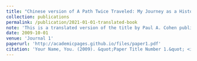 ```yaml
---
title: "Chinese version of A Path Twice Traveled: My Journey as a Historian of China"
collection: publications
permalink: /publication/2021-01-01-translated-book
note: 'This is a translated version of the title by Paul A. Cohen published in 2019 by Harvard University Press.'
date: 2009-10-01
venue: 'Journal 1'
paperurl: 'http://academicpages.github.io/files/paper1.pdf'
citation: 'Your Name, You. (2009). &quot;Paper Title Number 1.&quot; <i>Journal 1</i>. 1(1).'
---
```

